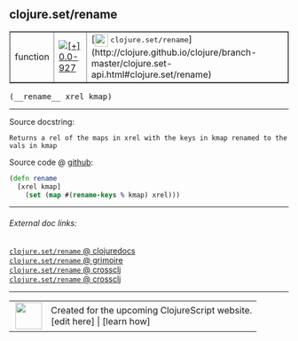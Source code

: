 ## clojure.set/rename



 <table border="1">
<tr>
<td>function</td>
<td><a href="https://github.com/cljsinfo/cljs-api-docs/tree/0.0-927"><img valign="middle" alt="[+] 0.0-927" title="Added in 0.0-927" src="https://img.shields.io/badge/+-0.0--927-lightgrey.svg"></a> </td>
<td>
[<img height="24px" valign="middle" src="http://i.imgur.com/1GjPKvB.png"> <samp>clojure.set/rename</samp>](http://clojure.github.io/clojure/branch-master/clojure.set-api.html#clojure.set/rename)
</td>
</tr>
</table>


 <samp>
(__rename__ xrel kmap)<br>
</samp>

---





Source docstring:

```
Returns a rel of the maps in xrel with the keys in kmap renamed to the vals in kmap
```


Source code @ [github](https://github.com/clojure/clojurescript/blob/r2024/src/cljs/clojure/set.cljs#L83-L86):

```clj
(defn rename
  [xrel kmap]
    (set (map #(rename-keys % kmap) xrel)))
```

<!--
Repo - tag - source tree - lines:

 <pre>
clojurescript @ r2024
└── src
    └── cljs
        └── clojure
            └── <ins>[set.cljs:83-86](https://github.com/clojure/clojurescript/blob/r2024/src/cljs/clojure/set.cljs#L83-L86)</ins>
</pre>

-->

---



###### External doc links:

[`clojure.set/rename` @ clojuredocs](http://clojuredocs.org/clojure.set/rename)<br>
[`clojure.set/rename` @ grimoire](http://conj.io/store/v1/org.clojure/clojure/1.7.0-beta3/clj/clojure.set/rename/)<br>
[`clojure.set/rename` @ crossclj](http://crossclj.info/fun/clojure.set/rename.html)<br>
[`clojure.set/rename` @ crossclj](http://crossclj.info/fun/clojure.set.cljs/rename.html)<br>

---

 <table>
<tr><td>
<img valign="middle" align="right" width="48px" src="http://i.imgur.com/Hi20huC.png">
</td><td>
Created for the upcoming ClojureScript website.<br>
[edit here] | [learn how]
</td></tr></table>

[edit here]:https://github.com/cljsinfo/cljs-api-docs/blob/master/cljsdoc/clojure.set/rename.cljsdoc
[learn how]:https://github.com/cljsinfo/cljs-api-docs/wiki/cljsdoc-files

<!--

This information was too distracting to show to readers, but I'll leave it
commented here since it is helpful to:

- pretty-print the data used to generate this document
- and show how to retrieve that data



The API data for this symbol:

```clj
{:ns "clojure.set",
 :name "rename",
 :signature ["[xrel kmap]"],
 :history [["+" "0.0-927"]],
 :type "function",
 :full-name-encode "clojure.set/rename",
 :source {:code "(defn rename\n  [xrel kmap]\n    (set (map #(rename-keys % kmap) xrel)))",
          :title "Source code",
          :repo "clojurescript",
          :tag "r2024",
          :filename "src/cljs/clojure/set.cljs",
          :lines [83 86]},
 :full-name "clojure.set/rename",
 :clj-symbol "clojure.set/rename",
 :docstring "Returns a rel of the maps in xrel with the keys in kmap renamed to the vals in kmap"}

```

Retrieve the API data for this symbol:

```clj
;; from Clojure REPL
(require '[clojure.edn :as edn])
(-> (slurp "https://raw.githubusercontent.com/cljsinfo/cljs-api-docs/catalog/cljs-api.edn")
    (edn/read-string)
    (get-in [:symbols "clojure.set/rename"]))
```

-->
